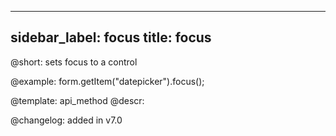 
---
sidebar_label: focus
title: focus
---          

@short: sets focus to a control





@example:
form.getItem("datepicker").focus();


@template: api_method
@descr:

@changelog: added in v7.0
